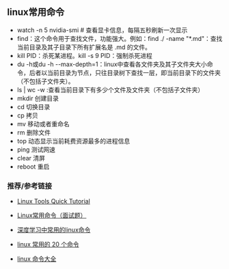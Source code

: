 ﻿## linux常用命令
- watch -n 5 nvidia-smi  # 查看显卡信息，每隔五秒刷新一次显示
- find：这个命令用于查找文件，功能强大。例如：find ./ -name "*.md"：查找当前目录及其子目录下所有扩展名是 .md 的文件。
- kill PID：杀死某进程。kill -s 9 PID：强制杀死进程
- du -h或du -h --max-depth=1：linux中查看各文件夹及其子文件夹大小命令，后者以当前目录为节点，只往目录树下查找一层，即当前目录下的文件夹（不包括子文件夹）。
- ls | wc -w :查看当前目录下有多少个文件及文件夹（不包括子文件夹）
- mkdir 创建目录
- cd 切换目录
- cp 拷贝
- mv 移动或者重命名
- rm 删除文件
- top 动态显示当前耗费资源最多的进程信息
- ping 测试网速
- clear 清屏
- reboot 重启

### 推荐/参考链接

- [Linux Tools Quick Tutorial](https://linuxtools-rst.readthedocs.io/zh_CN/latest/index.html) 

- [Linux常用命令（面试题）](https://blog.csdn.net/qq_40910541/article/details/80686362)
- [深度学习中常用的linux命令](https://blog.csdn.net/ft_sunshine/article/details/91993590)
- [linux 常用的 20 个命令](https://blog.csdn.net/q357010621/article/details/80248611)
- [linux 命令大全](https://www.runoob.com/linux/linux-command-manual.html)

